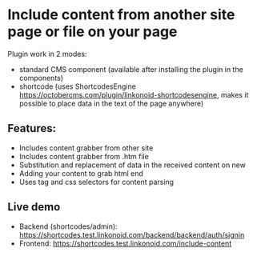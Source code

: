 # Include content from another site page or file on your page

Plugin work in 2 modes: 
- standard CMS component (available after installing the plugin in the components)
- shortcode (uses ShortcodesEngine https://octobercms.com/plugin/linkonoid-shortcodesengine, makes it possible to place data in the text of the page anywhere)

## Features:
- Includes content grabber from other site
- Includes content grabber from .htm file
- Substitution and replacement of data in the received content on new
- Adding your content to grab html end
- Uses tag and css selectors for content parsing

## Live demo
- Backend (shortcodes/admin): https://shortcodes.test.linkonoid.com/backend/backend/auth/signin 
- Frontend: https://shortcodes.test.linkonoid.com/include-content
